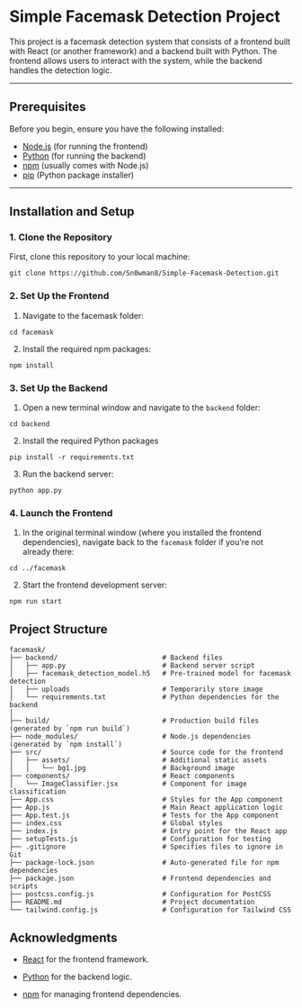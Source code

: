 # Simple Facemask Detection Project

This project is a facemask detection system that consists of a frontend built with React (or another framework) and a backend built with Python. The frontend allows users to interact with the system, while the backend handles the detection logic.

---

## Prerequisites

Before you begin, ensure you have the following installed:

- [Node.js](https://nodejs.org/) (for running the frontend)
- [Python](https://www.python.org/) (for running the backend)
- [npm](https://www.npmjs.com/) (usually comes with Node.js)
- [pip](https://pip.pypa.io/en/stable/) (Python package installer)

---

## Installation and Setup

### 1. Clone the Repository

First, clone this repository to your local machine:

`git clone https://github.com/Sn0wman8/Simple-Facemask-Detection.git`

### 2. Set Up the Frontend

1. Navigate to the facemask folder:

`cd facemask`

2. Install the required npm packages:

`npm install`

### 3. Set Up the Backend

1. Open a new terminal window and navigate to the `backend` folder:

`cd backend`

2. Install the required Python packages

`pip install -r requirements.txt`

3. Run the backend server:

`python app.py`

### 4. Launch the Frontend

1. In the original terminal window (where you installed the frontend dependencies), navigate back to the `facemask` folder if you're not already there:

`cd ../facemask`

2. Start the frontend development server:

`npm run start`

## Project Structure
```
facemask/
├── backend/                          # Backend files
│   ├── app.py                        # Backend server script
│   ├── facemask_detection_model.h5   # Pre-trained model for facemask detection
|   ├── uploads                       # Temporarily store image 
│   └── requirements.txt              # Python dependencies for the backend
│
├── build/                            # Production build files (generated by `npm run build`)
├── node_modules/                     # Node.js dependencies (generated by `npm install`)
├── src/                              # Source code for the frontend
│   ├── assets/                       # Additional static assets
│   │   └── bg1.jpg                   # Background image
├── components/                       # React components
│   └── ImageClassifier.jsx           # Component for image classification
├── App.css                           # Styles for the App component
├── App.js                            # Main React application logic
├── App.test.js                       # Tests for the App component
├── index.css                         # Global styles
├── index.js                          # Entry point for the React app
├── setupTests.js                     # Configuration for testing
├── .gitignore                        # Specifies files to ignore in Git
├── package-lock.json                 # Auto-generated file for npm dependencies
├── package.json                      # Frontend dependencies and scripts
├── postcss.config.js                 # Configuration for PostCSS
├── README.md                         # Project documentation
└── tailwind.config.js                # Configuration for Tailwind CSS

```


## Acknowledgments
- [React](https://reactjs.org/) for the frontend framework.

- [Python](https://www.python.org/) for the backend logic.

- [npm](https://www.npmjs.com/) for managing frontend dependencies.
